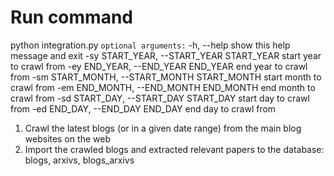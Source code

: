 # Run command
python integration.py 
`optional arguments:`
  -h, --help            show this help message and exit
  -sy START_YEAR, --START_YEAR START_YEAR
                        start year to crawl from
  -ey END_YEAR, --END_YEAR END_YEAR
                        end year to crawl from
  -sm START_MONTH, --START_MONTH START_MONTH
                        start month to crawl from
  -em END_MONTH, --END_MONTH END_MONTH
                        end month to crawl from
  -sd START_DAY, --START_DAY START_DAY
                        start day to crawl from
  -ed END_DAY, --END_DAY END_DAY
                        end day to crawl from

1. Crawl the latest blogs (or in a given date range) from the main blog websites on the web
2. Import the crawled blogs and extracted relevant papers to the database: blogs, arxivs, blogs_arxivs
